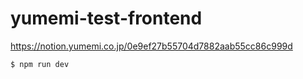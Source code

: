 # yumemi-test-frontend

https://notion.yumemi.co.jp/0e9ef27b55704d7882aab55cc86c999d

```sh
$ npm run dev
```
